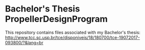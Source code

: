 # Bachelor's Thesis PropellerDesignProgram

This repository contains files associated with my Bachelor's thesis:
http://www.tcc.sc.usp.br/tce/disponiveis/18/180700/tce-19072017-093800/?&lang=br
